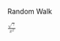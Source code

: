Random Walk

<math><mfrac><msqrt><mi>&gamma;</mi></msqrt><msup><mi>x</mi><mn>2</mn></msup></mfrac></math>
